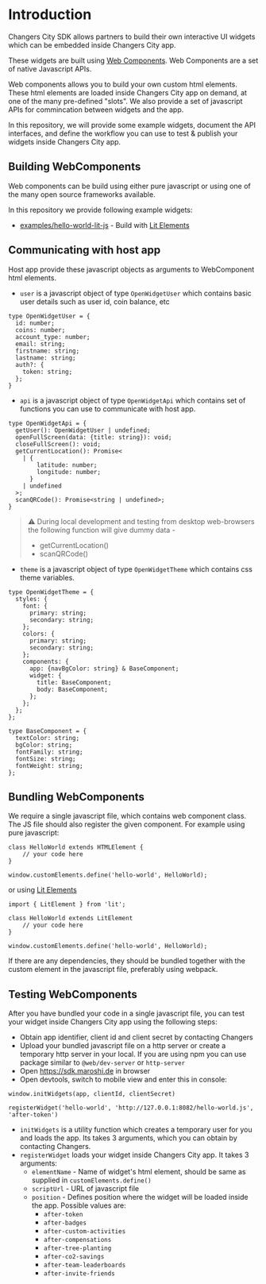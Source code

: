 # Introduction

Changers City SDK allows partners to build their own interactive UI widgets which can be embedded inside 
Changers City app. 

These widgets are built using [Web Components](https://www.webcomponents.org/introduction). Web Components are a set of native Javascript APIs.

Web components allows you to build your own custom html elements. These html elements are loaded inside Changers City app on demand, at one of the many pre-defined "slots". We also provide a set of javascript APIs for commincation between widgets and the app. 

In this repository, we will provide some example widgets, document the API interfaces, and define the workflow you can use to test & publish your widgets inside Changers City app. 

## Building WebComponents

Web components can be build using either pure javascript or using one of the many open source frameworks available. 

In this repository we provide following example widgets:
* [examples/hello-world-lit-js](examples/hello-world-lit-js) - Build with [Lit Elements](https://lit.dev/)

## Communicating with host app

Host app provide these javascript objects as arguments to WebComponent html elements. 
* `user` is a javascript object of type `OpenWidgetUser` which contains basic user details such as user id, coin balance, etc

```
type OpenWidgetUser = {
  id: number;
  coins: number;
  account_type: number;
  email: string;
  firstname: string;
  lastname: string;
  auth?: {
    token: string;
  };
}
```
* `api` is a javascript object of type `OpenWidgetApi` which contains set of functions you can use to communicate with host app.

```
type OpenWidgetApi = {
  getUser(): OpenWidgetUser | undefined;
  openFullScreen(data: {title: string}): void;
  closeFullScreen(): void;
  getCurrentLocation(): Promise<
    | {
        latitude: number;
        longitude: number;
      }
    | undefined
  >;
  scanQRCode(): Promise<string | undefined>;
}
```

> :warning: During local development and testing from desktop web-browsers the following function will give dummy data - 
> * getCurrentLocation()
> * scanQRCode()

* `theme` is a javascript object of type `OpenWidgetTheme` which contains css theme variables.

```
type OpenWidgetTheme = {
  styles: {
    font: {
      primary: string;
      secondary: string;
    };
    colors: {
      primary: string;
      secondary: string;
    };
    components: {
      app: {navBgColor: string} & BaseComponent;
      widget: {
        title: BaseComponent;
        body: BaseComponent;
      };
    };
  };
};

type BaseComponent = {
  textColor: string;
  bgColor: string;
  fontFamily: string;
  fontSize: string;
  fontWeight: string;
};
```

## Bundling WebComponents
We require a single javascript file, which contains web component class. The JS file should also register the given component. For example using pure javascript: 
```
class HelloWorld extends HTMLElement {
    // your code here
}

window.customElements.define('hello-world', HelloWorld);
```

or using [Lit Elements](https://lit.dev/)

```
import { LitElement } from 'lit';

class HelloWorld extends LitElement
    // your code here
}

window.customElements.define('hello-world', HelloWorld);
```

If there are any dependencies, they should be bundled together with the custom element in the javascript file, preferably using webpack.


## Testing WebComponents

After you have bundled your code in a single javascript file, you can test your widget inside Changers City app using the following steps:
* Obtain app identifier, client id and client secret by contacting Changers
* Upload your bundled javascript file on a http server or create a temporary http server in your local. If you are using npm you can use package similar to `@web/dev-server` or `http-server`
* Open https://sdk.maroshi.de in browser
* Open devtools, switch to mobile view and enter this in console: 
```
window.initWidgets(app, clientId, clientSecret)

registerWidget('hello-world', 'http://127.0.0.1:8082/hello-world.js', 'after-token')
```
* `initWidgets` is a utility function which creates a temporary user for you and loads the app. Its takes 3 arguments, which you can obtain by contacting Changers.
* `registerWidget` loads your widget inside Changers City app. It takes 3 arguments:
    * `elementName` - Name of widget's html element, should be same as supplied in `customElements.define()`
    * `scriptUrl` - URL of javascript file
    * `position` - Defines position where the widget will be loaded inside the app. Possible values are: 
        * `after-token`
        * `after-badges`
        * `after-custom-activities`
        * `after-compensations`
        * `after-tree-planting`
        * `after-co2-savings`
        * `after-team-leaderboards`
        * `after-invite-friends`




